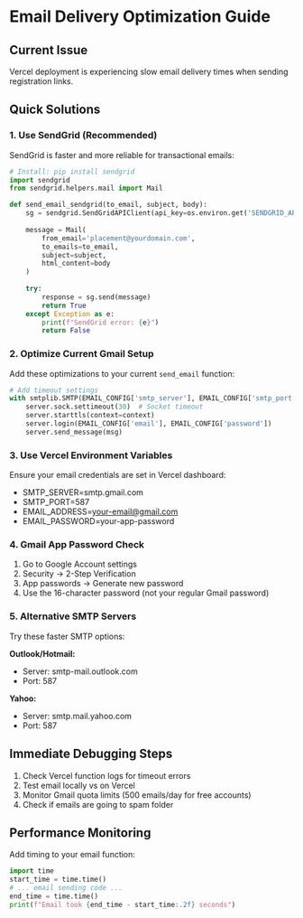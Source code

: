 # Email Delivery Optimization Guide

## Current Issue
Vercel deployment is experiencing slow email delivery times when sending registration links.

## Quick Solutions

### 1. Use SendGrid (Recommended)
SendGrid is faster and more reliable for transactional emails:

```python
# Install: pip install sendgrid
import sendgrid
from sendgrid.helpers.mail import Mail

def send_email_sendgrid(to_email, subject, body):
    sg = sendgrid.SendGridAPIClient(api_key=os.environ.get('SENDGRID_API_KEY'))
    
    message = Mail(
        from_email='placement@yourdomain.com',
        to_emails=to_email,
        subject=subject,
        html_content=body
    )
    
    try:
        response = sg.send(message)
        return True
    except Exception as e:
        print(f"SendGrid error: {e}")
        return False
```

### 2. Optimize Current Gmail Setup

Add these optimizations to your current `send_email` function:

```python
# Add timeout settings
with smtplib.SMTP(EMAIL_CONFIG['smtp_server'], EMAIL_CONFIG['smtp_port'], timeout=30) as server:
    server.sock.settimeout(30)  # Socket timeout
    server.starttls(context=context)
    server.login(EMAIL_CONFIG['email'], EMAIL_CONFIG['password'])
    server.send_message(msg)
```

### 3. Use Vercel Environment Variables
Ensure your email credentials are set in Vercel dashboard:
- SMTP_SERVER=smtp.gmail.com
- SMTP_PORT=587
- EMAIL_ADDRESS=your-email@gmail.com
- EMAIL_PASSWORD=your-app-password

### 4. Gmail App Password Check
1. Go to Google Account settings
2. Security → 2-Step Verification
3. App passwords → Generate new password
4. Use the 16-character password (not your regular Gmail password)

### 5. Alternative SMTP Servers
Try these faster SMTP options:

**Outlook/Hotmail:**
- Server: smtp-mail.outlook.com
- Port: 587

**Yahoo:**
- Server: smtp.mail.yahoo.com
- Port: 587

## Immediate Debugging Steps

1. Check Vercel function logs for timeout errors
2. Test email locally vs on Vercel
3. Monitor Gmail quota limits (500 emails/day for free accounts)
4. Check if emails are going to spam folder

## Performance Monitoring

Add timing to your email function:
```python
import time
start_time = time.time()
# ... email sending code ...
end_time = time.time()
print(f"Email took {end_time - start_time:.2f} seconds")
```